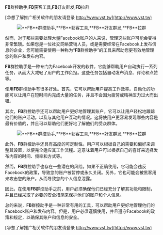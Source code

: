 **FB**群控助手,**FB**获客工具,**FB**好友群发,**FB**拉群

[😍想了解推广相关软件的朋友请登录 http://www.vst.tw](http://www.vst.tw)

 <center><img src="https://vst.tw/MP4/tuiguang/png/8.png" alt="**FB**群控助手,**FB**获客工具,**FB**好友群发,**FB**拉群"></center>

然而，对于那些需要处理大量Facebook账户的人来说，管理这些账户可能会变得非常繁琐。如果您是一位社交网络营销人员，或是需要经常在Facebook上发布信息的企业，您可能需要使用一种称为“**FB**群控助手”的工具来帮助您更有效地管理您的账户和发布内容。

**FB**群控助手是一种专门为Facebook开发的软件，它能够帮助用户自动执行一系列任务，从而大大减轻了用户的工作负担。这些任务包括自动发布消息、评论和点赞等。

使用**FB**群控助手有很多好处。首先，它可以帮助用户提高工作效率。自动化的功能可以让用户在短时间内完成大量的任务，并且不会因为疲劳或精神压力过大而出错。

其次，**FB**群控助手还可以帮助用户更好地管理其账户。它可以让用户轻松地跟踪他们的账户活动，以及与其他用户互动的情况。这将使用户更容易发现哪些内容是最有价值的，并且可以帮助他们更好地了解他们的受众群体。

 <center><img src="https://vst.tw/MP4/tuiguang/png/6.png" alt="**FB**群控助手,**FB**获客工具,**FB**好友群发,**FB**拉群"></center>

此外，**FB**群控助手还具有高度的可定制性。用户可以根据自己的需要和偏好来调整其设置，以便完全适应其工作流程。这意味着用户可以根据自己的喜好来选择发布内容的时间、频率和方式等。

然而，**FB**群控助手也存在一些潜在的风险。如果不正确使用，它可能会违反Facebook的政策，导致您的账户被暂停或永久关闭。另外，它也可能会被黑客用来攻击您的账户，从而导致您的个人信息泄露。

因此，在使用**FB**群控助手之前，用户必须确保他们已经充分了解其功能和限制，并且已经采取了必要的安全措施来保护他们的账户和个人信息。

总的来说，**FB**群控助手是一种非常有用的工具，可以帮助用户更好地管理他们的Facebook账户和发布内容。但是，用户必须谨慎使用，并且遵守Facebook的政策和规定，以确保其账户和信息的安全。

[😍想了解推广相关软件的朋友请登录 http://www.vst.tw](http://www.vst.tw)



